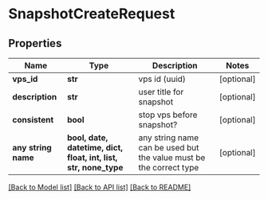 # SnapshotCreateRequest


## Properties
Name | Type | Description | Notes
------------ | ------------- | ------------- | -------------
**vps_id** | **str** | vps id (uuid) | [optional] 
**description** | **str** | user title for snapshot | [optional] 
**consistent** | **bool** | stop vps before snapshot? | [optional] 
**any string name** | **bool, date, datetime, dict, float, int, list, str, none_type** | any string name can be used but the value must be the correct type | [optional]

[[Back to Model list]](../README.md#documentation-for-models) [[Back to API list]](../README.md#documentation-for-api-endpoints) [[Back to README]](../README.md)


